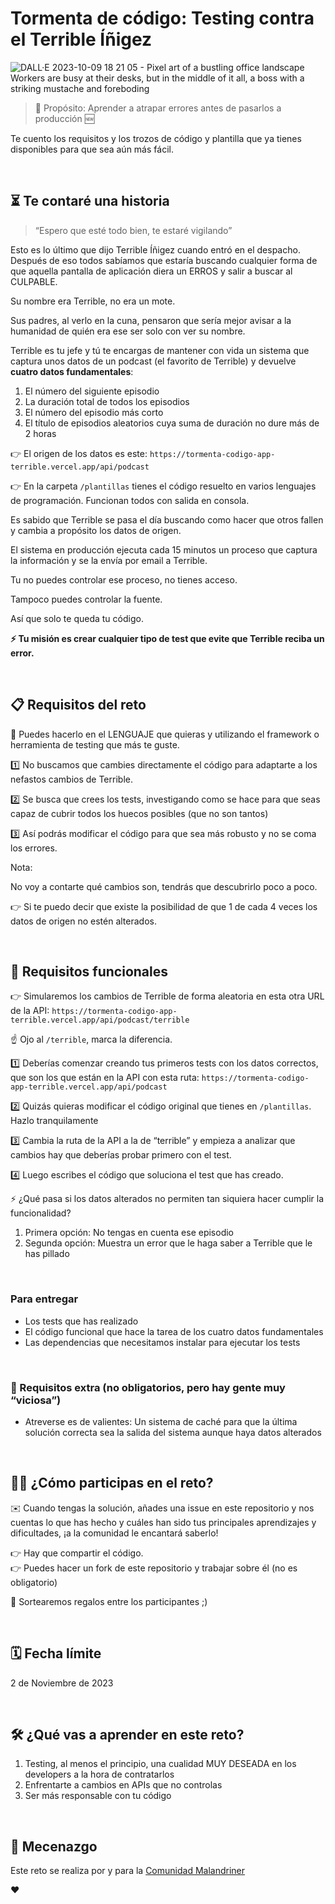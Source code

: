 # Tormenta de código: Testing contra el Terrible Íñigez

![DALL·E 2023-10-09 18 21 05 - Pixel art of a bustling office landscape  Workers are busy at their desks, but in the middle of it all, a boss with a striking mustache and foreboding](https://github.com/webreactiva-devs/testing-contra-terrible-inigez/assets/1122071/6b4291d5-b64c-4bb2-b9ba-2b306c09ee96)


> 🎯 Propósito: Aprender a atrapar errores antes de pasarlos a producción 🆕

Te cuento los requisitos y los trozos de código y plantilla que ya tienes disponibles para que sea aún más fácil.

‎
‎

## ⏳ Te contaré una historia

> “Espero que esté todo bien, te estaré vigilando”

Esto es lo último que dijo Terrible Íñigez cuando entró en el despacho. Después de eso todos sabíamos que estaría buscando cualquier forma de que aquella pantalla de aplicación diera un ERROS y salir a buscar al CULPABLE.

Su nombre era Terrible, no era un mote.

Sus padres, al verlo en la cuna, pensaron que sería mejor avisar a la humanidad de quién era ese ser solo con ver su nombre.

Terrible es tu jefe y tú te encargas de mantener con vida un sistema que captura unos datos de un podcast (el favorito de Terrible) y devuelve **cuatro datos fundamentales**:

1. El número del siguiente episodio
2. La duración total de todos los episodios
3. El número del episodio más corto
4. El título de episodios aleatorios cuya suma de duración no dure más de 2 horas

👉 El origen de los datos es este:  `https://tormenta-codigo-app-terrible.vercel.app/api/podcast`

👉 En la carpeta `/plantillas` tienes el código resuelto en varios lenguajes de programación. Funcionan todos con salida en consola.

Es sabido que Terrible se pasa el día buscando como hacer que otros fallen y cambia a propósito los datos de origen.

El sistema en producción ejecuta cada 15 minutos un proceso que captura la información y se la envía por email a Terrible.

Tu no puedes controlar ese proceso, no tienes acceso. 

Tampoco puedes controlar la fuente.

Así que solo te queda tu código.

**⚡️ Tu misión es crear cualquier tipo de test que evite que Terrible reciba un error.**

‎
‎

## 📋 Requisitos del reto


🚨 Puedes hacerlo en el LENGUAJE que quieras y utilizando el framework o herramienta de testing que más te guste.

1️⃣ No buscamos que cambies directamente el código para adaptarte a los nefastos cambios de Terrible.

2️⃣ Se busca que crees los tests, investigando como se hace para que seas capaz de cubrir todos los huecos posibles (que no son tantos)

3️⃣ Así podrás modificar el código para que sea más robusto y no se coma los errores.

Nota:

No voy a contarte qué cambios son, tendrás que descubrirlo poco a poco. 

👉 Si te puedo decir que existe la posibilidad de que 1 de cada 4 veces los datos de origen no estén alterados.

‎
‎

## 🎲 Requisitos funcionales

👉 Simularemos los cambios de Terrible de forma aleatoria en esta otra URL de la API:  `https://tormenta-codigo-app-terrible.vercel.app/api/podcast/terrible`

☝️ Ojo al `/terrible`, marca la diferencia.

1️⃣ Deberías comenzar creando tus primeros tests con los datos correctos, que son los que están en la API con esta ruta: `https://tormenta-codigo-app-terrible.vercel.app/api/podcast`

2️⃣ Quizás quieras modificar el código original que tienes en `/plantillas`. Hazlo tranquilamente

3️⃣ Cambia la ruta de la API a la de “terrible” y empieza a analizar que cambios hay que deberías probar primero con el test. 

4️⃣ Luego escribes el código que soluciona el test que has creado.

⚡️ ¿Qué pasa si los datos alterados no permiten tan siquiera hacer cumplir la funcionalidad? 
1. Primera opción: No tengas en cuenta ese episodio
2. Segunda opción: Muestra un error que le haga saber a Terrible que le has pillado

‎

### Para entregar

- Los tests que has realizado
- El código funcional que hace la tarea de los cuatro datos fundamentales 
- Las dependencias que necesitamos instalar para ejecutar los tests

‎

### 🌟 Requisitos extra (no obligatorios, pero hay gente muy “viciosa”)  

- Atreverse es de valientes: Un sistema de caché para que la última solución correcta sea la salida del sistema aunque haya datos alterados

‎
‎

## 👩‍💻 ¿Cómo participas en el reto?

✉️ Cuando tengas la solución, añades una issue en este repositorio y nos cuentas lo que has hecho y cuáles han sido tus principales aprendizajes y dificultades, ¡a la comunidad le encantará saberlo!

👉 Hay que compartir el código.  
👉 Puedes hacer un fork de este repositorio y trabajar sobre él (no es obligatorio)

🎁 Sortearemos regalos entre los participantes ;)  

‎
‎


## 🗓️ Fecha límite

2 de Noviembre de 2023

‎
‎

## 🛠️ ¿Qué vas a aprender en este reto?


1. Testing, al menos el principio, una cualidad MUY DESEADA en los developers a la hora de contratarlos
2. Enfrentarte a cambios en APIs que no controlas
3. Ser más responsable con tu código

‎
‎

## 🤗 Mecenazgo
Este reto se realiza por y para la [Comunidad Malandriner](https://webreactiva.com/comunidad)

❤️
